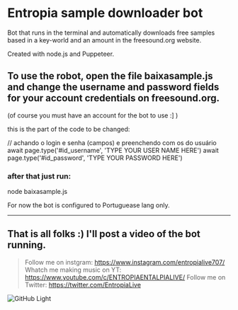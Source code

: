 # Entropia sample downloader bot
Bot that runs in the terminal and automatically downloads free samples based in a key-world and an amount in the freesound.org website.

Created with node.js and Puppeteer.


<!--                 /|
       =  =  =      / |
  ____| || || |____/  | -_-_-_-_-_-_
|)----| || || |____   |     AH
  ((  | || || |  ))\  | _-_-_-_-_-_-
   \\_|_||_||_|_//  \ |
    \___________/    \|
     -->
     
     
     
 ## To use the robot, open the file baixasample.js and change the username and password fields for your account credentials on freesound.org.
 (of course you must have an account for the bot to use :] )
  
  this is the part of the code to be changed:
  
  // achando o login e senha (campos) e preenchendo com os do usuário
  await page.type('#id_username', 'TYPE YOUR USER NAME HERE')
  await page.type('#id_password', 'TYPE YOUR PASSWORD HERE')


  ### after that just run:
  
  node baixasample.js
  
  
  
  For now the bot is configured to Portuguease lang only.



__________________________________________________________________________________

## That is all folks :) I'll post a video of the bot running.

> Follow me on instgram: https://www.instagram.com/entropialive707/
> Whatch me making music on YT: https://www.youtube.com/c/ENTROPIAENTALPIALIVE/
> Follow me on Twitter: https://twitter.com/EntropiaLive



![GitHub Light](https://github.com/github-light.png#gh-dark-mode-only)
